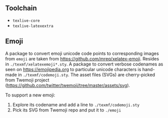 
## Toolchain

- `texlive-core`
- `texlive-latexextra`

## Emoji

A package to convert emoji unicode code points to corresponding images from `emoji` are taken from <https://github.com/mreq/xelatex-emoji>. Resides in `./texmf/xelatexemoji*.sty`. A package to convert verbose codenames as seen on <https://emojipedia.org> to particular unicode characters is hand-made in `./texmf/codemoji.sty`. The asset files (SVGs) are cherry-picked from Twemoji project (<https://github.com/twitter/twemoji/tree/master/assets/svg>).

To support a new emoji:

1. Explore its codename and add a line to `./texmf/codemoji.sty`
2. Pick its SVG from Twemoji repo and put it to `./emoji`
